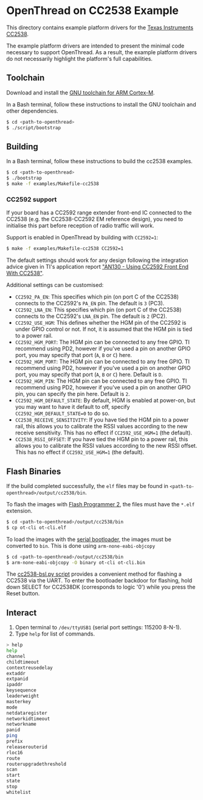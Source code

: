# OpenThread on CC2538 Example

This directory contains example platform drivers for the [Texas
Instruments CC2538][cc2538].

[cc2538]: http://www.ti.com/product/CC2538

The example platform drivers are intended to present the minimal code
necessary to support OpenThread.  As a result, the example platform
drivers do not necessarily highlight the platform's full capabilities.

## Toolchain

Download and install the [GNU toolchain for ARM
Cortex-M][gnu-toolchain].

[gnu-toolchain]: https://developer.arm.com/tools-and-software/open-source-software/developer-tools/gnu-toolchain/gnu-rm

In a Bash terminal, follow these instructions to install the GNU toolchain and
other dependencies.

```bash
$ cd <path-to-openthread>
$ ./script/bootstrap
```

## Building

In a Bash terminal, follow these instructions to build the cc2538 examples.

```bash
$ cd <path-to-openthread>
$ ./bootstrap
$ make -f examples/Makefile-cc2538
```

### CC2592 support

If your board has a CC2592 range extender front-end IC connected to the CC2538
(e.g. the CC2538-CC2592 EM reference design), you need to initialise this part
before reception of radio traffic will work.

Support is enabled in OpenThread by building with `CC2592=1`:

```bash
$ make -f examples/Makefile-cc2538 CC2592=1
```

The default settings should work for any design following the integration
advice given in TI's application report ["AN130 - Using CC2592 Front End With
CC2538"](http://www.ti.com/lit/pdf/swra447).

Additional settings can be customised:

* `CC2592_PA_EN`: This specifies which pin (on port C of the CC2538) connects to the
  CC2592's `PA_EN` pin.  The default is `3` (PC3).
* `CC2592_LNA_EN`: This specifies which pin (on port C of the CC2538) connects to the
  CC2592's `LNA_EN` pin.  The default is `2` (PC2).
* `CC2592_USE_HGM`: This defines whether the HGM pin of the CC2592 is under GPIO control
  or not.  If not, it is assumed that the HGM pin is tied to a power rail.
* `CC2592_HGM_PORT`: The HGM pin can be connected to any free GPIO.  TI recommend using
  PD2, however if you've used a pin on another GPIO port, you may specify that port (`A`,
  `B` or `C`) here.
* `CC2592_HGM_PORT`: The HGM pin can be connected to any free GPIO.  TI recommend using
  PD2, however if you've used a pin on another GPIO port, you may specify that port (`A`,
  `B` or `C`) here.  Default is `D`.
* `CC2592_HGM_PIN`: The HGM pin can be connected to any free GPIO.  TI recommend using
  PD2, however if you've used a pin on another GPIO pin, you can specify the pin here.
  Default is `2`.
* `CC2592_HGM_DEFAULT_STATE`: By default, HGM is enabled at power-on, but you may want
  to have it default to off, specify `CC2592_HGM_DEFAULT_STATE=0` to do so.
* `CC2538_RECEIVE_SENSITIVITY`: If you have tied the HGM pin to a power rail, this allows
  you to calibrate the RSSI values according to the new receive sensitivity.  This has no
  effect if `CC2592_USE_HGM=1` (the default).
* `CC2538_RSSI_OFFSET`: If you have tied the HGM pin to a power rail, this allows
  you to calibrate the RSSI values according to the new RSSI offset.  This has no
  effect if `CC2592_USE_HGM=1` (the default).

## Flash Binaries

If the build completed successfully, the `elf` files may be found in
`<path-to-openthread>/output/cc2538/bin`.

To flash the images with [Flash Programmer 2][ti-flash-programmer-2],
the files must have the `*.elf` extension.

```bash
$ cd <path-to-openthread>/output/cc2538/bin
$ cp ot-cli ot-cli.elf
```

To load the images with the [serial bootloader][ti-cc2538-bootloader],
the images must be converted to `bin`. This is done using
`arm-none-eabi-objcopy`

```bash
$ cd <path-to-openthread>/output/cc2538/bin
$ arm-none-eabi-objcopy -O binary ot-cli ot-cli.bin
```

The [cc2538-bsl.py script][cc2538-bsl-tool] provides a convenient
method for flashing a CC2538 via the UART. To enter the bootloader
backdoor for flashing, hold down SELECT for CC2538DK (corresponds to
logic '0') while you press the Reset button.

[ti-flash-programmer-2]: http://www.ti.com/tool/flash-programmer
[ti-cc2538-bootloader]: http://www.ti.com/lit/an/swra466a/swra466a.pdf
[cc2538-bsl-tool]: https://github.com/JelmerT/cc2538-bsl

## Interact

1. Open terminal to `/dev/ttyUSB1` (serial port settings: 115200 8-N-1).
2. Type `help` for list of commands.

```bash
> help
help
channel
childtimeout
contextreusedelay
extaddr
extpanid
ipaddr
keysequence
leaderweight
masterkey
mode
netdataregister
networkidtimeout
networkname
panid
ping
prefix
releaserouterid
rloc16
route
routerupgradethreshold
scan
start
state
stop
whitelist
```
